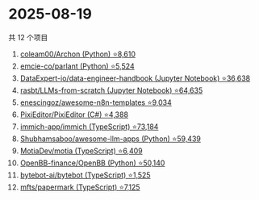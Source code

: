 # 2025-08-19

共 12 个项目

<!-- BEGIN GITHUB -->
<!-- 最后更新时间 2025-08-19 11:35:39 +0800 -->
1. [coleam00/Archon (Python) ⭐8,610](https://github.com/coleam00/Archon)
1. [emcie-co/parlant (Python) ⭐5,524](https://github.com/emcie-co/parlant)
1. [DataExpert-io/data-engineer-handbook (Jupyter Notebook) ⭐36,638](https://github.com/DataExpert-io/data-engineer-handbook)
1. [rasbt/LLMs-from-scratch (Jupyter Notebook) ⭐64,635](https://github.com/rasbt/LLMs-from-scratch)
1. [enescingoz/awesome-n8n-templates ⭐9,034](https://github.com/enescingoz/awesome-n8n-templates)
1. [PixiEditor/PixiEditor (C#) ⭐4,388](https://github.com/PixiEditor/PixiEditor)
1. [immich-app/immich (TypeScript) ⭐73,184](https://github.com/immich-app/immich)
1. [Shubhamsaboo/awesome-llm-apps (Python) ⭐59,439](https://github.com/Shubhamsaboo/awesome-llm-apps)
1. [MotiaDev/motia (TypeScript) ⭐6,409](https://github.com/MotiaDev/motia)
1. [OpenBB-finance/OpenBB (Python) ⭐50,140](https://github.com/OpenBB-finance/OpenBB)
1. [bytebot-ai/bytebot (TypeScript) ⭐1,525](https://github.com/bytebot-ai/bytebot)
1. [mfts/papermark (TypeScript) ⭐7,125](https://github.com/mfts/papermark)
<!-- END GITHUB -->